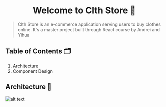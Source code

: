 <h1 align="center">Welcome to Clth Store 🏬</h1>

> Clth Store is an e-commerce application serving users to buy clothes online. It's a master project built through React course by Andrei and Yihua

## Table of Contents 🗂️

1. Architecture
2. Component Design

## Architecture 🧮

![alt text](https://i.ibb.co/zRSW8R1/architecture.png)
